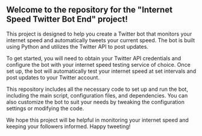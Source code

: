 ## Welcome to the repository for the "Internet Speed Twitter Bot End" project!

This project is designed to help you create a Twitter bot that monitors your internet speed and automatically tweets your current speed. The bot is built using Python and utilizes the Twitter API to post updates.

To get started, you will need to obtain your Twitter API credentials and configure the bot with your internet speed testing service of choice. Once set up, the bot will automatically test your internet speed at set intervals and post updates to your Twitter account.

This repository includes all the necessary code to set up and run the bot, including the main script, configuration files, and dependencies. You can also customize the bot to suit your needs by tweaking the configuration settings or modifying the code.

We hope this project will be helpful in monitoring your internet speed and keeping your followers informed. Happy tweeting!